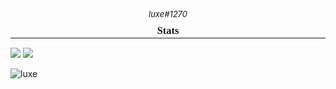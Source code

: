 <h1 align="center"> 
  <h6 style="margin-top: -17px; font-size: 13px;" align="center">luxe#1270</h6>

  -------------
  
  
<h3 align="center" style="margin-top: -36px;">
    <span style="font-family: 'Impact';">Stats</span>
</h3>
  
   <a align="center">
  <img src="https://github-readme-stats.vercel.app/api/top-langs/?username=VissiinLuxe&layout=compact&theme=omni" />
</a>
</a>
<a align="center">
  <img src="https://github-readme-stats.vercel.app/api?username=VissiinLuxe&show_icons=true&theme=omni" />
</a>
  
  <p align="left"><img src="https://komarev.com/ghpvc/?username=VISSIINLUXE" alt="luxe" /></p>

